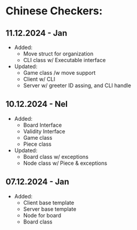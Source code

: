 # Chinese Checkers:
## 11.12.2024 - Jan
- Added:
  - Move struct for organization
  - CLI class w/ Executable interface
- Updated:
  - Game class /w move support
  - Client w/ CLI
  - Server w/ greeter ID assing, and CLI handle 

## 10.12.2024 - Nel
- Added:
  - Board Interface
  - Validity Interface
  - Game class
  - Piece class
- Updated:
  - Board class w/ exceptions
  - Node class w/ Piece & exceptions

## 07.12.2024 - Jan
- Added:
  - Client base template
  - Server base template
  - Node for board
  - Board class

